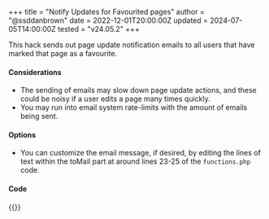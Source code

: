 +++
title = "Notify Updates for Favourited pages"
author = "@ssddanbrown"
date = 2022-12-01T20:00:00Z
updated = 2024-07-05T14:00:00Z
tested = "v24.05.2"
+++

This hack sends out page update notification emails to all users that have marked that page as a favourite.

#### Considerations

- The sending of emails may slow down page update actions, and these could be noisy if a user edits a page many times quickly. 
- You may run into email system rate-limits with the amount of emails being sent.

#### Options

- You can customize the email message, if desired, by editing the lines of text within the toMail part at around lines 23-25 of the `functions.php` code.

#### Code

{{<hack file="functions.php" type="logical">}}
